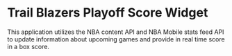 # Trail Blazers Playoff Score Widget

This application utilizes the NBA content API and NBA Mobile stats feed API to update information about upcoming games and provide in real time score in a box score.